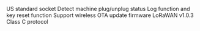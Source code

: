 US standard socket
Detect machine plug/unplug status
Log function and key reset function
Support wireless OTA update firmware
LoRaWAN v1.0.3 Class C protocol
